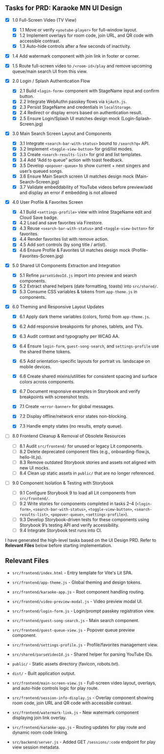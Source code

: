 ## Tasks for PRD: Karaoke MN UI Design

- [x] 1.0 Full-Screen Video (TV View)
  - [x] 1.1 Move or verify `<youtube-player>` for full-window layout.
  - [x] 1.2 Implement overlays for room code, join URL, and QR code with accessible contrast.
  - [x] 1.3 Auto-hide controls after a few seconds of inactivity.
- [x] 1.4 Add watermark component with join link in footer or corner.
- [x] 1.5 Route full-screen video to `/<room-id>/play` and remove upcoming queue/main search UI from this view.

- [x] 2.0 Login / Splash Authentication Flow

  - [x] 2.1 Build `<login-form>` component with StageName input and confirm button.
  - [x] 2.2 Integrate WebAuthn passkey flows via `kjAuth.js`.
  - [x] 2.3 Persist StageName and credentials in `localStorage`.
  - [x] 2.4 Redirect or display errors based on authentication result.
  - [x] 2.5 Ensure Login/Splash UI matches design mock (Login-Splash-Screen.jpg)

- [x] 3.0 Main Search Screen Layout and Components

  - [x] 3.1 Integrate `<search-bar-with-status>` bound to `/search?q=` API.
  - [x] 3.2 Implement `<toggle-view-button>` for grid/list modes.
  - [x] 3.3 Create `<search-results-list>` for grid and list templates.
  - [x] 3.4 Add “Add to queue” action with toast feedback.
  - [x] 3.5 Develop `<popover-queue>` to show current + next singers and user’s queued songs.
  - [x] 3.6 Ensure Main Search screen UI matches design mock (Main-Search-Screen.jpg)
  - [x] 3.7 Validate embeddability of YouTube videos before preview/add and display an error if embedding is not allowed

- [x] 4.0 User Profile & Favorites Screen

  - [x] 4.1 Build `<settings-profile>` view with inline StageName edit and Cloud Save badge.
  - [x] 4.2 Load and save favorites via Firestore.
  - [x] 4.3 Reuse `<search-bar-with-status>` and `<toggle-view-button>` for favorites.
  - [x] 4.4 Render favorites list with remove action.
  - [x] 4.5 Add sort controls (by song title / artist).
  - [x] 4.6 Ensure Profile & Favorites UI matches design mock (Profile-Favorites-Screen.jpg)

- [x] 5.0 Shared UI Components Extraction and Integration

  - [x] 5.1 Refine `parseVideoId.js` import into preview and search components.
  - [x] 5.2 Extract shared helpers (date formatting, toasts) into `src/shared/`.
  - [x] 5.3 Consume CSS variables & tokens from `app-theme.js` in components.

- [x] 6.0 Theming and Responsive Layout Updates

  - [x] 6.1 Apply dark theme variables (colors, fonts) from `app-theme.js`.
  - [x] 6.2 Add responsive breakpoints for phones, tablets, and TVs.
  - [x] 6.3 Audit contrast and typography per WCAG AA.
  - [x] 6.4 Ensure `login-form`, `guest-song-search`, and `settings-profile` use
        the shared theme tokens.
  - [x] 6.5 Add orientation-specific layouts for portrait vs. landscape on
        mobile devices.
  - [x] 6.6 Create shared mixins/utilities for consistent spacing and surface
        colors across components.
  - [x] 6.7 Document responsive examples in Storybook and verify breakpoints
        with screenshot tests.

  - [x] 7.1 Create `<error-banner>` for global messages.
  - [x] 7.2 Display offline/network error states non-blocking.
  - [x] 7.3 Handle empty states (no results, empty queue).

- [ ] 8.0 Frontend Cleanup & Removal of Obsolete Resources

  - [ ] 8.1 Audit `src/frontend/` for unused or legacy Lit components.
  - [ ] 8.2 Delete deprecated component files (e.g., onboarding-flow.js, hello-lit.js).
  - [ ] 8.3 Remove outdated Storybook stories and assets not aligned with new UI mocks.
  - [ ] 8.4 Clean up static assets in `public/` that are no longer referenced.

- [ ] 9.0 Component Isolation & Testing with Storybook
  - [ ] 9.1 Configure Storybook 9 to load all Lit components from `src/frontend/`.
  - [ ] 9.2 Write stories for components completed in tasks 2–4 (`<login-form>`, `<search-bar-with-status>`, `<toggle-view-button>`, `<search-results-list>`, `<popover-queue>`, `<settings-profile>`).
  - [ ] 9.3 Develop Storybook-driven tests for these components using Storybook 9’s testing API and verify accessibility.
  - [ ] 9.4 Integrate Storybook test runs into CI.

I have generated the high-level tasks based on the UI Design PRD.
Refer to **Relevant Files** below before starting implementation.

## Relevant Files

- `src/frontend/index.html` - Entry template for Vite's Lit SPA.
- `src/frontend/app-theme.js` - Global theming and design tokens.
- `src/frontend/karaoke-app.js` - Root component handling routing.
- `src/frontend/video-preview-modal.js` - Video preview modal UI.
- `src/frontend/login-form.js` - Login/prompt passkey registration view.
- `src/frontend/guest-song-search.js` - Main search component.
- `src/frontend/guest-queue-view.js` - Popover queue preview component.
- `src/frontend/settings-profile.js` - Profile/favorites management view.
- `src/shared/parseVideoId.js` - Shared helper for parsing YouTube IDs.
- `public/` - Static assets directory (favicon, robots.txt).
- `dist/` - Built application output.

- `src/frontend/main-screen-view.js` - Full-screen video layout, overlays, and auto-hide controls logic for play route.
- `src/frontend/session-info-display.js` - Overlay component showing room code, join URL and QR code with accessible contrast.
- `src/frontend/watermark-link.js` - New watermark component displaying join link overlay.
- `src/frontend/karaoke-app.js` - Routing updates for play route and dynamic room code linking.
- `src/backend/server.js` - Added GET `/sessions/:code` endpoint for play view session metadata.
